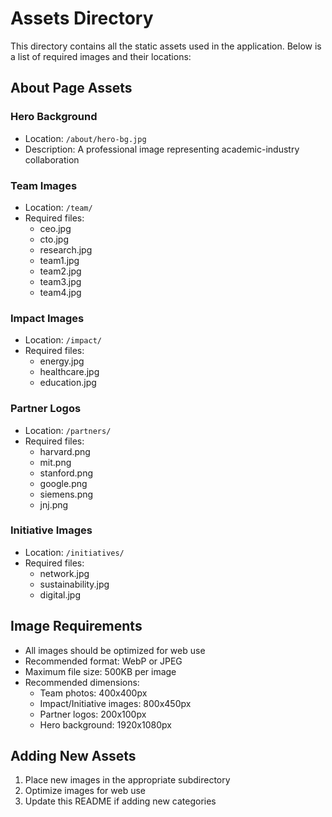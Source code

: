 # Assets Directory

This directory contains all the static assets used in the application. Below is a list of required images and their locations:

## About Page Assets

### Hero Background
- Location: `/about/hero-bg.jpg`
- Description: A professional image representing academic-industry collaboration

### Team Images
- Location: `/team/`
- Required files:
  - ceo.jpg
  - cto.jpg
  - research.jpg
  - team1.jpg
  - team2.jpg
  - team3.jpg
  - team4.jpg

### Impact Images
- Location: `/impact/`
- Required files:
  - energy.jpg
  - healthcare.jpg
  - education.jpg

### Partner Logos
- Location: `/partners/`
- Required files:
  - harvard.png
  - mit.png
  - stanford.png
  - google.png
  - siemens.png
  - jnj.png

### Initiative Images
- Location: `/initiatives/`
- Required files:
  - network.jpg
  - sustainability.jpg
  - digital.jpg

## Image Requirements
- All images should be optimized for web use
- Recommended format: WebP or JPEG
- Maximum file size: 500KB per image
- Recommended dimensions:
  - Team photos: 400x400px
  - Impact/Initiative images: 800x450px
  - Partner logos: 200x100px
  - Hero background: 1920x1080px

## Adding New Assets
1. Place new images in the appropriate subdirectory
2. Optimize images for web use
3. Update this README if adding new categories 